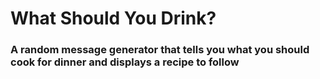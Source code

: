 # What Should You Drink?

### A random message generator that tells you what you should cook for dinner and displays a recipe to follow

